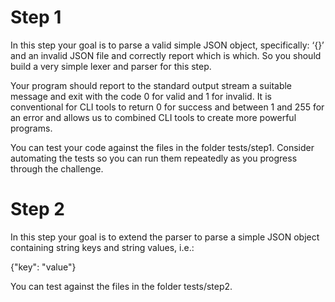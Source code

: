# Step 1
In this step your goal is to parse a valid simple JSON object, specifically: ‘{}’ and an invalid JSON file and correctly report which is which. So you should build a very simple lexer and parser for this step.

Your program should report to the standard output stream a suitable message and exit with the code 0 for valid and 1 for invalid. 
It is conventional for CLI tools to return 0 for success and between 1 and 255 for an error and allows us to combined CLI tools to create more powerful programs.

You can test your code against the files in the folder tests/step1. 
Consider automating the tests so you can run them repeatedly as you progress through the challenge.
# Step 2
In this step your goal is to extend the parser to parse a simple JSON object containing string keys and string values, i.e.:

{"key": "value"}

You can test against the files in the folder tests/step2.
